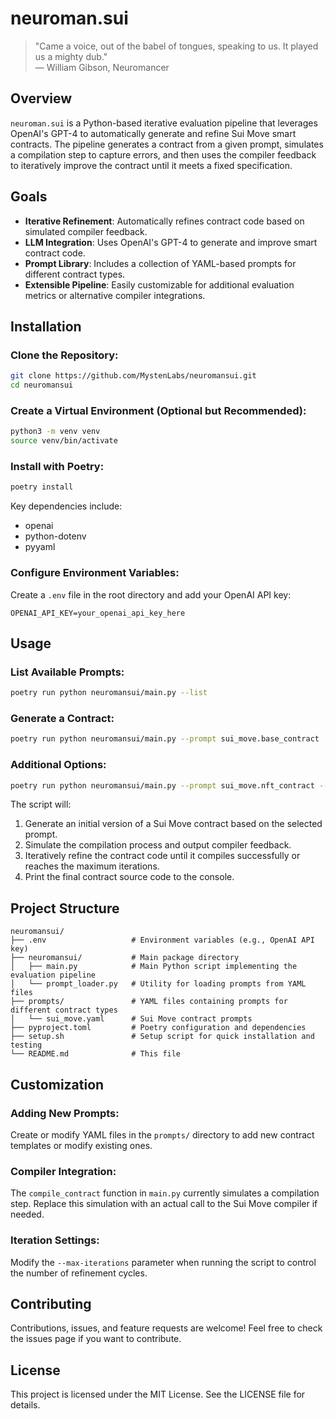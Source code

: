 # neuroman.sui

> "Came a voice, out of the babel of tongues, speaking to us. It played us a mighty dub."     
> — William Gibson, Neuromancer

## Overview

`neuroman.sui` is a Python-based iterative evaluation pipeline that leverages OpenAI's GPT-4 to automatically generate and refine Sui Move smart contracts. The pipeline generates a contract from a given prompt, simulates a compilation step to capture errors, and then uses the compiler feedback to iteratively improve the contract until it meets a fixed specification.

## Goals

- **Iterative Refinement**: Automatically refines contract code based on simulated compiler feedback.
- **LLM Integration**: Uses OpenAI's GPT-4 to generate and improve smart contract code.
- **Prompt Library**: Includes a collection of YAML-based prompts for different contract types.
- **Extensible Pipeline**: Easily customizable for additional evaluation metrics or alternative compiler integrations.

## Installation

### Clone the Repository:

```bash
git clone https://github.com/MystenLabs/neuromansui.git
cd neuromansui
```

### Create a Virtual Environment (Optional but Recommended):

```bash
python3 -m venv venv
source venv/bin/activate
```

### Install with Poetry:

```bash
poetry install
```

Key dependencies include:
- openai
- python-dotenv
- pyyaml

### Configure Environment Variables:

Create a `.env` file in the root directory and add your OpenAI API key:

```env
OPENAI_API_KEY=your_openai_api_key_here
```

## Usage

### List Available Prompts:

```bash
poetry run python neuromansui/main.py --list
```

### Generate a Contract:

```bash
poetry run python neuromansui/main.py --prompt sui_move.base_contract
```

### Additional Options:

```bash
poetry run python neuromansui/main.py --prompt sui_move.nft_contract --max-iterations 10
```

The script will:
1. Generate an initial version of a Sui Move contract based on the selected prompt.
2. Simulate the compilation process and output compiler feedback.
3. Iteratively refine the contract code until it compiles successfully or reaches the maximum iterations.
4. Print the final contract source code to the console.

## Project Structure

```
neuromansui/
├── .env                   # Environment variables (e.g., OpenAI API key)
├── neuromansui/           # Main package directory
│   ├── main.py            # Main Python script implementing the evaluation pipeline
│   └── prompt_loader.py   # Utility for loading prompts from YAML files
├── prompts/               # YAML files containing prompts for different contract types
│   └── sui_move.yaml      # Sui Move contract prompts
├── pyproject.toml         # Poetry configuration and dependencies
├── setup.sh               # Setup script for quick installation and testing
└── README.md              # This file
```

## Customization

### Adding New Prompts:
Create or modify YAML files in the `prompts/` directory to add new contract templates or modify existing ones.

### Compiler Integration:
The `compile_contract` function in `main.py` currently simulates a compilation step. Replace this simulation with an actual call to the Sui Move compiler if needed.

### Iteration Settings:
Modify the `--max-iterations` parameter when running the script to control the number of refinement cycles.

## Contributing

Contributions, issues, and feature requests are welcome! Feel free to check the issues page if you want to contribute.

## License

This project is licensed under the MIT License. See the LICENSE file for details.


